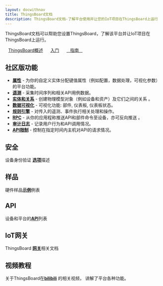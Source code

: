 ```yaml
---
layout: docwithnav
title: ThingsBoard文档
description: ThingsBoard文档-了解平台使用并让您的IoT项目在ThingsBoard上运行
---
```


<p>ThingsBoard文档可以帮助您设置ThingsBoard，了解该平台并让IoT项目在ThingsBoard上运行。</p>

<a style="margin: 10px;" href="/docs/getting-started-guides/what-is-thingsboard/" class="button">ThingsBoard概述</a>
<a style="margin: 10px;" href="/docs/getting-started-guides/helloworld/" class="button">入门</a>
<a style="margin: 10px;" href="/docs/guides/" class="button">&nbsp;&nbsp;&nbsp;指南&nbsp;&nbsp;&nbsp;</a>

<h2>社区版功能</h2>

<ul>
<li><b><a href="/docs/user-guide/attributes/">属性</a></b> - 为你的自定义实体分配键值属性（例如配置，数据处理，可视化参数）的平台功能。</li>
<li><b><a href="/docs/user-guide/telemetry/">遥测</a></b> - 采集时间序列和相关API用例数据。</li>
<li><b><a href="/docs/user-guide/rpc/">实体和关系</a></b> - 创建物理模型对象（例如设备和资产）及它们之间的关系 。</li>
<li><b><a href="/docs/guides#AnchorIDDataVisualization">数据可视化</a></b> - 可视化功能: 部件, 仪表板, 仪表板状态。</li>
<li><b><a href="/docs/user-guide/rule-engine-2-0/re-getting-started/">规则引擎</a></b> - 对传入的遥测、事件执行相关处理和操作。</li>
<li><b><a href="/docs/user-guide/rpc/">RPC</a></b> - 从你的应用程称推送API和部件命令至设备，亦可反向推送 。</li>
<li><b><a href="/docs/user-guide/audit-log/">审计日志</a></b> - 记录用户行为和API调用情况。</li>
<li><b><a href="/docs/user-guide/api-limits/">API限制</a></b> - 控制在指定时间内主机对API的请求情况。</li>
</ul>

<!-- <h2>专业版功能</h2>

<ul>
<li><b><a href="/docs/user-guide/white-labeling/">White标签</a></b> - 配置产品徽标、配色方案和邮件模板</li>
<li><b><a href="/docs/user-guide/integrations/">平台集成</a></b> - 使用NB IoT，LoRaWAN和SigFox，特定payload格式或各种IoT平台等连接解决方​​案连接设备。</li>
    <ul>
        <li><b><a href="/docs/user-guide/integrations/http/">HTTP</a></b></li>
        <li><b><a href="/docs/user-guide/integrations/mqtt/">MQTT</a></b></li>
        <li><b><a href="/docs/user-guide/integrations/opc-ua/">OPC-UA</a></b></li>
        <li><b><a href="/docs/user-guide/integrations/sigfox/">SigFox</a></b></li>
        <li><b><a href="/docs/user-guide/integrations/thingpark/">ThingPark</a></b></li>
        <li><b><a href="/docs/user-guide/integrations/ttn/">TheThingsNetwork</a></b></li>
        <li><b><a href="/docs/user-guide/integrations/azure-event-hub/">Azure Event Hub</a></b></li>
        <li><b><a href="/docs/user-guide/integrations/ibm-watson-iot/">IBM Watson IoT</a></b></li>
        <li><b><a href="/docs/user-guide/integrations/aws-iot/">AWS IoT</a></b></li>
    </ul>
<li><b><a href="/docs/user-guide/groups/">设备 & 资产组</a></b> -配置多个自定义设备和资产组。</li>
<li><b><a href="/docs/user-guide/scheduler/">计划任务</a></b> - 使用计划任务配置各种事件 (配置更新, 生成报告, rpc命令)。</li>
<li><b><a href="/docs/user-guide/reporting/">报告</a></b> - 使用现有的仪表板生成报告，并通过电子邮件将其分发给最终用户。</li>
<li><b><a href="/docs/user-guide/csv-xls-data-export/">导出CSV/XLS</a></b> - 从部件导出CSV或者XLS文件。</li>
<li><b><a href="/docs/user-guide/file-storage/">文件存储</a></b> - 在数据库中保存二进制的能力。</li>
</ul> -->

<h2>安全</h2>

<p>设备身份验证 <b><a href="/docs/user-guide/device-credentials/">选项</a></b>描述</p>
<h2>样品</h2>

<p>硬件样品<b><a href="/docs/samples/">示例</a></b>例表</p>

<h2>API</h2>

<p>设备和平台的<b><a href="/docs/samples/">API</a></b>列表</p>

<h2>IoT网关</h2>

<p>ThingsBoard <b><a href="/docs/iot-gateway/">网关</a></b>相关文档</p>

<h2>视频教程</h2>

<p>关于ThingsBoard在<b><a href="https://www.bilibili.com/video/BV1nt41137rx?from=search&seid=1773731488104463388">bilibili</a></b> 的相关视频， 讲解了平台各种功能。</p>